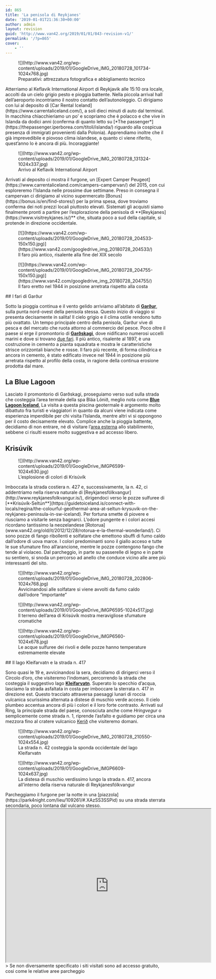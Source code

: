 ```yaml
---
id: 865
title: 'La penisola di Reykjanes'
date: '2019-01-01T21:36:30+00:00'
author: admin
layout: revision
guid: 'http://www.van42.org/2019/01/01/843-revision-v1/'
permalink: '/?p=865'
cover:
    - ''
---
```


<div class="wp-container-354 wp-block-columns has-2-columns"><div class="wp-container-352 wp-block-column"><figure class="wp-block-image">![](http://www.van42.org/wp-content/uploads/2019/01/GoogleDrive_IMG_20180728_101734-1024x768.jpg)<figcaption> Preparativi: attrezzatura fotografica e abbigliamento tecnico </figcaption></figure>Atterriamo al Keflavik International Airport di Reykjavik alle 15:10 ora locale, accolti da un cielo grigio pesto e pioggia battente. Nella piccola arrival hall dell’aeroporto incontriamo il nostro contatto dell’autonoleggio. Ci dirigiamo con lui al deposito di [Car Rental Iceland](https://www.carrentaliceland.com/), a soli dieci minuti di auto dal terminal. In macchina chiacchieriamo un po’ e scopriamo che è polacco e che vive in Islanda da dodici anni (conferma di quanto letto su [*The passenger*](https://thepassenger.iperborea.com/titoli/islanda/) riguardo alla cospicua presenza di immigrati provenienti dalla Polonia). Apprendiamo inoltre che il già imprevedibile e piovoso clima islandese, a quanto ci viene riferito, quest’anno lo è ancora di più. Incoraggiante!

<figure class="wp-block-image">![](http://www.van42.org/wp-content/uploads/2019/01/GoogleDrive_IMG_20180728_131324-1024x337.jpg)<figcaption> Arrivo al Keflavik International Airport </figcaption></figure>Arrivati al deposito ci mostra il furgone, un [Expert Camper Peugeot](https://www.carrentaliceland.com/campers-campervan/) del 2015, con cui esploreremo l’Islanda nelle prossime due settimane. Preso in consegna il campervan ci dirigiamo al vicino supermercato [Bonus](https://bonus.is/en/find-stores/) per la prima spesa, dove troviamo conferma dei noti prezzi locali piuttosto elevati. Sistemati gli acquisti siamo finalmente pronti a partire per l’esplorazione della penisola di **[Reykjanes](https://www.visitreykjanes.is/)** che, situata poco a sud della capitale, si protende in direzione occidentale.

<div class="wp-block-dgwt-justified-gallery"><div class="gallery galleryid-865 gallery-columns-3 gallery-size-thumbnail" id="gallery-307"><figure class="gallery-item"><div class="gallery-icon landscape"> [![](https://www.van42.com/wp-content/uploads/2019/01/GoogleDrive_IMG_20180728_204533-150x150.jpg)](https://www.van42.com/googledrive_img_20180728_204533/) </div> <figcaption class="wp-caption-text gallery-caption" id="gallery-307-851"> Il faro più antico, risalente alla fine del XIX secolo </figcaption></figure><figure class="gallery-item"><div class="gallery-icon landscape"> [![](https://www.van42.com/wp-content/uploads/2019/01/GoogleDrive_IMG_20180728_204755-150x150.jpg)](https://www.van42.com/googledrive_img_20180728_204755/) </div> <figcaption class="wp-caption-text gallery-caption" id="gallery-307-849"> Il faro eretto nel 1944 in posizione arretrata rispetto alla costa </figcaption></figure> </div></div>## I fari di Garður 

Sotto la pioggia continua e il vento gelido arriviamo all’abitato di **[Garður](https://www.visitreykjanes.is/en/moya/toy/index/town/gardur)**, sulla punta nord-ovest della penisola stessa. Questo inizio di viaggio si presenta decisamente in salita! Il cielo grigio e il clima ostile rendono tutto più ovattato. Un tempo principale centro della penisola, Garður vive di pesca e del mercato che ruota attorno al commercio del pesce. Poco oltre il paese si erge il promontorio di **[Garðskagi](https://www.visitreykjanes.is/en/travel/places/nature/gardskagi)**, dove nidificano numerosi uccelli marini e dove si trovano [due fari](https://www.svgardur.is/lighthouse). Il più antico, risalente al 1897, è una costruzione in cemento a pianta squadrata e mostra le caratteristiche strisce orizzontali bianche e rosse. Il faro più recente, di forma cilindrica e ancora in cemento, è stato edificato invece nel 1944 in posizione più arretrata rispetto al profilo della costa, in ragione della continua erosione prodotta dal mare.

## La Blue Lagoon

 Lasciato il promontorio di Garðskagi, proseguiamo verso sud sulla strada che costeggia l’area termale della spa Bláa Lónið, meglio nota come [**Blue Lagoon Iceland**.](https://www.bluelagoon.com/) La visita a questa piscina geotermale è argomento molto dibattuto fra turisti e viaggiatori in quanto da alcuni viene indicata come esperienza imperdibile per chi visita l’Islanda, mentre altri vi si oppongono per il costo decisamente elevato. Complice anche la pioggia battente, decidiamo di non entrare, né di visitare l’[area esterna](https://annaluciani.com/2018/05/17/terme-hot-tubs-e-hot-springs-islandesi/) allo stabilimento, sebbene ci risulti essere molto suggestiva e ad accesso libero.

## Krisúvík

<figure class="wp-block-image">![](http://www.van42.org/wp-content/uploads/2019/01/GoogleDrive_IMGP6599-1024x630.jpg)<figcaption> L’esplosione di colori di Krisúvík </figcaption></figure>Imboccata la strada costiera n. 427 e, successivamente, la n. 42, ci addentriamo nella riserva naturale di [Reykjanesfólkvangur](http://www.reykjanesfolkvangur.is/), dirigendoci verso le pozze sulfuree di [**Krisúvík-Seltún**](https://guidetoiceland.is/connect-with-locals/regina/the-colourful-geothermal-area-at-seltun-krysuvik-on-the-reykjanes-peninsula-in-sw-iceland). Per fortuna smette di piovere e riusciamo a visitarle senza bagnarci. L’odore pungente e i colori accesi ricordano tantissimo la neozelandese [Rotorua](www.van42.org/old/it/2012/12/28/rotorua-e-la-thermal-wonderland/). Ci sono pozze di fango ribollenti e solfatare che emettono sbuffi di fumo caldo dall’odore di uova marce. I colori predominanti sono il giallo acceso e tutte le sue sfumature fino all’arancione, mentre le pozze contengono fango che tende al violaceo. Dal parcheggio, in parte su passerelle di legno e in parte su sentiero, si snoda un percorso ad anello che conduce vicino alle aree più interessanti del sito.

<figure class="wp-block-image">![](http://www.van42.org/wp-content/uploads/2019/01/GoogleDrive_IMG_20180728_202806-1024x768.jpg)<figcaption> Avvicinandosi alle solfatare si viene avvolti da fumo caldo dall’odore “importante”</figcaption></figure><figure class="wp-block-image">![](http://www.van42.org/wp-content/uploads/2019/01/GoogleDrive_IMGP6595-1024x517.jpg)<figcaption> Il terreno dell’area di Krisúvík mostra meravigliose sfumature cromatiche </figcaption></figure><figure class="wp-block-image">![](http://www.van42.org/wp-content/uploads/2019/01/GoogleDrive_IMGP6560-1024x678.jpg)<figcaption> Le acque sulfuree dei rivoli e delle pozze hanno temperature estremamente elevate </figcaption></figure>## Il lago Kleifarvatn e la strada n. 417

Sono quasi le 19 e, avvicinandosi la sera, decidiamo di dirigerci verso il Circolo d’oro, che visiteremo l’indomani, percorrendo la strada che costeggia il suggestivo lago **[Kleifarvatn](https://hiticeland.com/places_and_photos_from_iceland/lake-kleifarvatn)**. Superato lo specchio d’acqua, lasciamo la strada asfaltata in costa per imboccare la sterrata n. 417 in direzione est. Questo tracciato attraversa paesaggi lunari di roccia vulcanica scurissima alternata a distese di muschio verde acceso. Il cielo plumbeo accentua ancora di più i colori e il loro forte contrasto. Arrivati sul Ring, la principale strada del paese, conosciuta anche come *Hringvegur* o semplicemente come strada n. 1, riprende l’asfalto e guidiamo per circa una mezzora fino al cratere vulcanico [Kerið](https://guidetoiceland.is/travel-iceland/drive/kerid) che visiteremo domani.

<figure class="wp-block-image">![](http://www.van42.org/wp-content/uploads/2019/01/GoogleDrive_IMG_20180728_210550-1024x554.jpg)<figcaption> La strada n. 42 costeggia la sponda occidentale del lago Kleifarvatn</figcaption></figure><figure class="wp-block-image">![](http://www.van42.org/wp-content/uploads/2019/01/GoogleDrive_IMGP6609-1024x637.jpg)<figcaption> La distesa di muschio verdissimo lungo la strada n. 417, ancora all’interno della riserva naturale di Reykjanesfólkvangur </figcaption></figure>Parcheggiamo il furgone per la notte in una [piazzola](https://park4night.com/lieu/109261/#.XAzSS3SSPid) su una strada sterrata secondaria, poco lontana dal vulcano stesso.

</div><div class="wp-container-353 wp-block-column"><iframe height="480" loading="lazy" src="https://www.google.com/maps/d/u/0/embed?mid=1XsprMX5QVJhsLRF7BCQbQXrmI0TAgWXk" width="640"></iframe>> Se non diversamente specificato i siti visitati sono ad accesso gratuito, cosi come le relative aree parcheggio

</div></div>